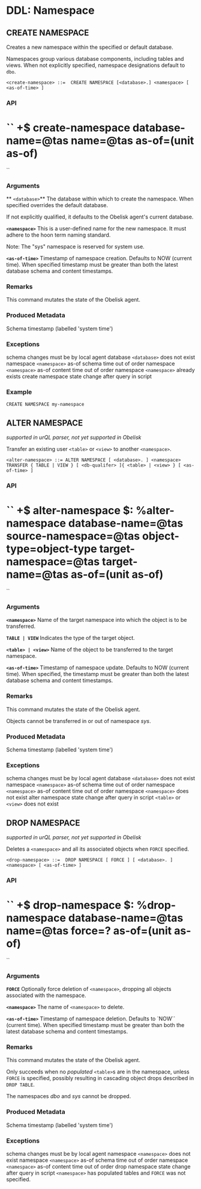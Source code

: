 # DDL: Namespace

## CREATE NAMESPACE

Creates a new namespace within the specified or default database.

Namespaces group various database components, including tables and views. When not explicitly specified, namespace designations default to `dbo`.

``
<create-namespace> ::= 
  CREATE NAMESPACE [<database>.] <namespace> [ <as-of-time> ]
``

### API
``
+$  create-namespace 
    database-name=@tas 
    name=@tas
    as-of=(unit as-of)
  ==
``

### Arguments

** `<database>`**
The database within which to create the namespace. When specified overrides the default database.

If not explicitly qualified, it defaults to the Obelisk agent's current database.

**`<namespace>`**
This is a user-defined name for the new namespace. It must adhere to the hoon term naming standard. 

Note: The "sys" namespace is reserved for system use.

**`<as-of-time>`**
Timestamp of namespace creation. Defaults to NOW (current time). When specified timestamp must be greater than both the latest database schema and content timestamps. 

### Remarks

This command mutates the state of the Obelisk agent.

### Produced Metadata

Schema timestamp (labelled 'system time')

### Exceptions

schema changes must be by local agent
database `<database>` does not exist
namespace `<namespace>` as-of schema time out of order
namespace `<namespace>` as-of content time out of order
namespace `<namespace>` already exists
create namespace state change after query in script

### Example
`CREATE NAMESPACE my-namespace`

## ALTER NAMESPACE

*supported in urQL parser, not yet supported in Obelisk*

Transfer an existing user `<table>` or `<view>` to another `<namespace>`.

``
<alter-namespace> ::=
  ALTER NAMESPACE [ <database>. ] <namespace>
    TRANSFER { TABLE | VIEW } [ <db-qualifer> ]{ <table> | <view> }
    [ <as-of-time> ]
``

### API
``
+$  alter-namespace
  $:  %alter-namespace
    database-name=@tas
    source-namespace=@tas
    object-type=object-type
    target-namespace=@tas
    target-name=@tas
    as-of=(unit as-of)
  ==
``

### Arguments

**`<namespace>`**
Name of the target namespace into which the object is to be transferred. 

**`TABLE | VIEW`**
Indicates the type of the target object.

**`<table> | <view>`**
Name of the object to be transferred to the target namespace.

**`<as-of-time>`**
Timestamp of namespace update. Defaults to NOW (current time). When specified, the timestamp must be greater than both the latest database schema and content timestamps. 

### Remarks
This command mutates the state of the Obelisk agent.

Objects cannot be transferred in or out of namespace *sys*.

### Produced Metadata
Schema timestamp (labelled 'system time')

### Exceptions

schema changes must be by local agent
database `<database>` does not exist
namespace `<namespace>` as-of schema time out of order
namespace `<namespace>` as-of content time out of order
namespace `<namespace>` does not exist
alter namespace state change after query in script
`<table>` or `<view>` does not exist

## DROP NAMESPACE

*supported in urQL parser, not yet supported in Obelisk*

Deletes a `<namespace>` and all its associated objects when `FORCE` specified.

``
<drop-namespace> ::= 
  DROP NAMESPACE [ FORCE ] [ <database>. ] <namespace>
  [ <as-of-time> ]
``

### API
``
+$  drop-namespace
  $:
    %drop-namespace 
    database-name=@tas 
    name=@tas 
    force=?
    as-of=(unit as-of)
  ==
``

### Arguments

**`FORCE`**
Optionally force deletion of `<namespace>`, dropping all objects associated with the namespace.

**`<namespace>`**
The name of `<namespace>` to delete.

**`<as-of-time>`**
Timestamp of namespace deletion. Defaults to `NOW`` (current time). When specified timestamp must be greater than both the latest database schema and content timestamps. 

### Remarks

This command mutates the state of the Obelisk agent.

Only succeeds when no *populated* `<table>`s are in the namespace, unless `FORCE` is specified, possibly resulting in cascading object drops described in `DROP TABLE`.

The namespaces *dbo* and *sys* cannot be dropped.

### Produced Metadata

Schema timestamp (labelled 'system time')

### Exceptions

schema changes must be by local agent
namespace `<namespace>` does not exist
namespace `<namespace>` as-of schema time out of order
namespace `<namespace>` as-of content time out of order
drop namespace state change after query in script
`<namespace>` has populated tables and `FORCE` was not specified.

